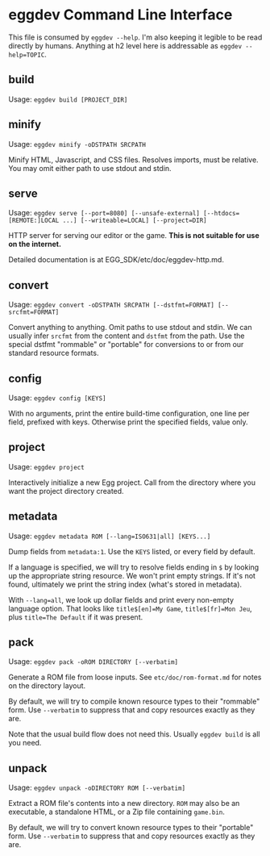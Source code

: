 # eggdev Command Line Interface

This file is consumed by `eggdev --help`.
I'm also keeping it legible to be read directly by humans.
Anything at h2 level here is addressable as `eggdev --help=TOPIC`.

## build

Usage: `eggdev build [PROJECT_DIR]`

## minify

Usage: `eggdev minify -oDSTPATH SRCPATH`

Minify HTML, Javascript, and CSS files.
Resolves imports, must be relative.
You may omit either path to use stdout and stdin.

## serve

Usage: `eggdev serve [--port=8080] [--unsafe-external] [--htdocs=[REMOTE:]LOCAL ...] [--writeable=LOCAL] [--project=DIR]`

HTTP server for serving our editor or the game.
**This is not suitable for use on the internet.**

Detailed documentation is at EGG_SDK/etc/doc/eggdev-http.md.

## convert

Usage: `eggdev convert -oDSTPATH SRCPATH [--dstfmt=FORMAT] [--srcfmt=FORMAT]`

Convert anything to anything.
Omit paths to use stdout and stdin.
We can usually infer `srcfmt` from the content and `dstfmt` from the path.
Use the special dstfmt "rommable" or "portable" for conversions to or from our standard resource formats.

## config

Usage: `eggdev config [KEYS]`

With no arguments, print the entire build-time configuration, one line per field, prefixed with keys.
Otherwise print the specified fields, value only.

## project

Usage: `eggdev project`

Interactively initialize a new Egg project.
Call from the directory where you want the project directory created.

## metadata

Usage: `eggdev metadata ROM [--lang=ISO631|all] [KEYS...]`

Dump fields from `metadata:1`. Use the `KEYS` listed, or every field by default.

If a language is specified, we will try to resolve fields ending in `$` by looking up the appropriate string resource.
We won't print empty strings. If it's not found, ultimately we print the string index (what's stored in metadata).

With `--lang=all`, we look up dollar fields and print every non-empty language option.
That looks like `title$[en]=My Game`, `title$[fr]=Mon Jeu`, plus `title=The Default` if it was present.

## pack

Usage: `eggdev pack -oROM DIRECTORY [--verbatim]`

Generate a ROM file from loose inputs. See `etc/doc/rom-format.md` for notes on the directory layout.

By default, we will try to compile known resource types to their "rommable" form.
Use `--verbatim` to suppress that and copy resources exactly as they are.

Note that the usual build flow does not need this. Usually `eggdev build` is all you need.

## unpack

Usage: `eggdev unpack -oDIRECTORY ROM [--verbatim]`

Extract a ROM file's contents into a new directory.
`ROM` may also be an executable, a standalone HTML, or a Zip file containing `game.bin`.

By default, we will try to convert known resource types to their "portable" form.
Use `--verbatim` to suppress that and copy resources exactly as they are.
